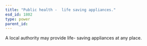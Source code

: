 ```yaml
---
title: "Public health -  life saving appliances."
esd_id: 1802
type: power
parent_id:  
---
```


A local authority may provide life- saving appliances at any place.

